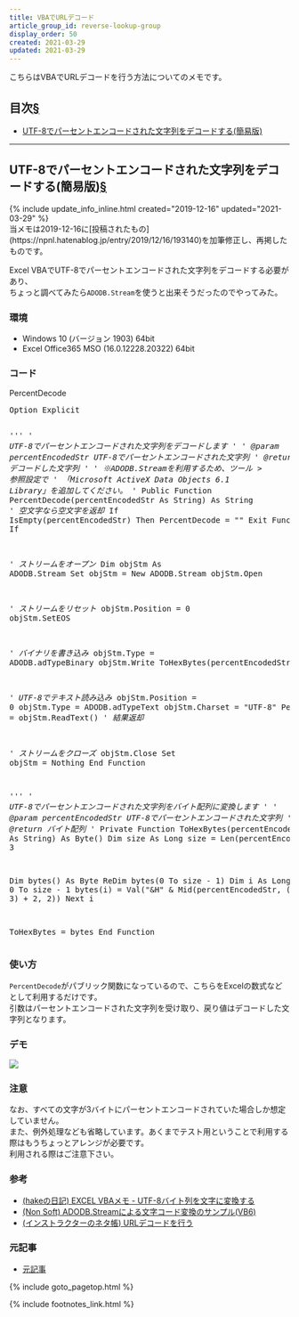 ```yaml
---
title: VBAでURLデコード
article_group_id: reverse-lookup-group
display_order: 50
created: 2021-03-29
updated: 2021-03-29
---
```

こちらはVBAでURLデコードを行う方法についてのメモです。

## <a name="index">目次</a><a class="heading-anchor-permalink" href="#目次">§</a>

<ul id="index_ul">
<li><a href="#decoding-utf-8-percent-encoded-strings">UTF-8でパーセントエンコードされた文字列をデコードする(簡易版)</a></li>
</ul>

* * *
## <a name="decoding-utf-8-percent-encoded-strings">UTF-8でパーセントエンコードされた文字列をデコードする(簡易版)</a><a class="heading-anchor-permalink" href="#decoding-utf-8-percent-encoded-strings">§</a>
<div class="chapter-updated">{% include update_info_inline.html created="2019-12-16" updated="2021-03-29" %}</div>
当メモは2019-12-16に[投稿されたもの](https://npnl.hatenablog.jp/entry/2019/12/16/193140)を加筆修正し、再掲したものです。

Excel VBAでUTF-8でパーセントエンコードされた文字列をデコードする必要があり、  
ちょっと調べてみたら`ADODB.Stream`を使うと出来そうだったのでやってみた。

### 環境
- Windows 10 (バージョン 1903) 64bit
- Excel Office365 MSO (16.0.12228.20322) 64bit

### コード
<div class="code-box">
<div class="title">PercentDecode</div>
<pre>
Option Explicit

<em class="comment">'''
' UTF-8でパーセントエンコードされた文字列をデコードします
'
' @param percentEncodedStr UTF-8でパーセントエンコードされた文字列
' @return デコードした文字列
'
' ※ADODB.Streamを利用するため、ツール &gt; 参照設定で
' 「Microsoft ActiveX Data Objects 6.1 Library」を追加してください。
'</em>
Public Function PercentDecode(percentEncodedStr As String) As String
  <em class="comment">' 空文字なら空文字を返却</em>
  If IsEmpty(percentEncodedStr) Then
    PercentDecode = ""
    Exit Function
  End If

  <em class="comment">' ストリームをオープン</em>
  Dim objStm As ADODB.Stream
  Set objStm = New ADODB.Stream
  objStm.Open
  
  <em class="comment">' ストリームをリセット</em>
  objStm.Position = 0
  objStm.SetEOS
  
  <em class="comment">' バイナリを書き込み</em>
  objStm.Type = ADODB.adTypeBinary
  objStm.Write ToHexBytes(percentEncodedStr)
  
  <em class="comment">' UTF-8でテキスト読み込み</em>
  objStm.Position = 0
  objStm.Type = ADODB.adTypeText
  objStm.Charset = "UTF-8"
  PercentDecode = objStm.ReadText() <em class="comment">' 結果返却</em>
  
  <em class="comment">' ストリームをクローズ</em>
  objStm.Close
  Set objStm = Nothing
End Function

<em class="comment">'''
' UTF-8でパーセントエンコードされた文字列をバイト配列に変換します
'
' @param percentEncodedStr UTF-8でパーセントエンコードされた文字列
' @return バイト配列
'</em>
Private Function ToHexBytes(percentEncodedStr As String) As Byte()
  Dim size As Long
  size = Len(percentEncodedStr) / 3
  
  Dim bytes() As Byte
  ReDim bytes(0 To size - 1)
  Dim i As Long
  For i = 0 To size - 1
    bytes(i) = Val("&amp;H" &amp; Mid(percentEncodedStr, (i * 3) + 2, 2))
  Next i

  ToHexBytes = bytes
End Function
</pre>
</div>

### 使い方
`PercentDecode`がパブリック関数になっているので、こちらをExcelの数式などとして利用するだけです。  
引数はパーセントエンコードされた文字列を受け取り、戻り値はデコードした文字列となります。

### デモ
![](https://cdn-ak.f.st-hatena.com/images/fotolife/f/fumokmm/20191216/20191216192520.gif)

### 注意
なお、すべての文字が3バイトにパーセントエンコードされていた場合しか想定していません。  
また、例外処理なども省略しています。あくまでテスト用ということで利用する際はもうちょっとアレンジが必要です。  
利用される際はご注意下さい。

### 参考
- [(hakeの日記) EXCEL VBAメモ - UTF-8バイト列を文字に変換する](https://hake.hatenablog.com/entry/20161117/p1)
- [(Non Soft) ADODB.Streamによる文字コード変換のサンプル(VB6)](http://nonsoft.la.coocan.jp/SoftSample/SampleModADOS.html)
- [(インストラクターのネタ帳) URLデコードを行う](https://www.relief.jp/docs/003799.html)

### 元記事
- [元記事](https://npnl.hatenablog.jp/entry/2019/12/16/193140)

{% include goto_pagetop.html %}

{% include footnotes_link.html %}
